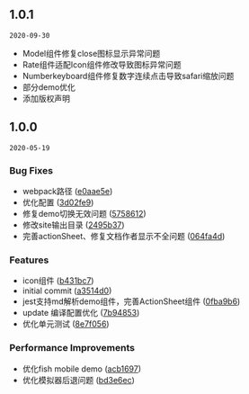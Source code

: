 ## 1.0.1
`2020-09-30`

* Model组件修复close图标显示异常问题
* Rate组件适配Icon组件修改导致图标异常问题
* Numberkeyboard组件修复数字连续点击导致safari缩放问题
* 部分demo优化
* 添加版权声明


## 1.0.0
`2020-05-19`


### Bug Fixes

* webpack路径 ([e0aae5e](https://github.com/NSFI/fishd-mobile/commit/e0aae5ef8eba8d82b8364014017dbcc69cc8de4f))
* 优化配置 ([3d02fe9](https://github.com/NSFI/fishd-mobile/commit/3d02fe94ac0d8579a4a6371b4c9dbb0c5ed99e69))
* 修复demo切换无效问题 ([5758612](https://github.com/NSFI/fishd-mobile/commit/5758612f85c79ad82a42de31e7f88b3919e7d4a5))
* 修改site输出目录 ([2495b37](https://github.com/NSFI/fishd-mobile/commit/2495b37cf28eb2a7606f5b5952244380c509527d))
* 完善actionSheet、修复文档作者显示不全问题 ([064fa4d](https://github.com/NSFI/fishd-mobile/commit/064fa4d1f9f1cc260677fba9f5c5c795945584d8))


### Features

* icon组件 ([b431bc7](https://github.com/NSFI/fishd-mobile/commit/b431bc7fb4e8a43d7cdeb4553f4100e78c15ac9e))
* initial commit ([a3514d0](https://github.com/NSFI/fishd-mobile/commit/a3514d003e008df2b872c9135d8ab98fcd9d0753))
* jest支持md解析demo组件，完善ActionSheet组件 ([0fba9b6](https://github.com/NSFI/fishd-mobile/commit/0fba9b6bd905217b3e39a212e3d1c26585a85c11))
* update 编译配置优化 ([7b94853](https://github.com/NSFI/fishd-mobile/commit/7b948533225c93cdb0ae8104435d1ac5e7191601))
* 优化单元测试 ([8e7f056](https://github.com/NSFI/fishd-mobile/commit/8e7f056666cb117f4e417bd3a7133bbc850c1979))


### Performance Improvements

* 优化fish mobile demo ([acb1697](https://github.com/NSFI/fishd-mobile/commit/acb1697be0727dca7da5ceb673bebcc67d612e64))
* 优化模拟器后退问题 ([bd3e6ec](https://github.com/NSFI/fishd-mobile/commit/bd3e6ec3cf395d9af158235f424752051215361f))
